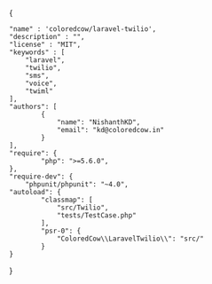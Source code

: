 {

	"name" : 'coloredcow/laravel-twilio',
	"description" : "",
	"license" : "MIT",
	"keywords" : [
		"laravel",
		"twilio",
		"sms",
		"voice",
		"twiml"
	],
	"authors": [
    		{
      			"name": "NishanthKD",
      			"email": "kd@coloredcow.in"
    		}
	],
	"require": {
    		"php": ">=5.6.0",
	},
	"require-dev": {
		"phpunit/phpunit": "~4.0",
	"autoload": {
    		"classmap": [
      			"src/Twilio",
      			"tests/TestCase.php"
    		],
    		"psr-0": {
      			"ColoredCow\\LaravelTwilio\\": "src/"
    		}
	}
}
